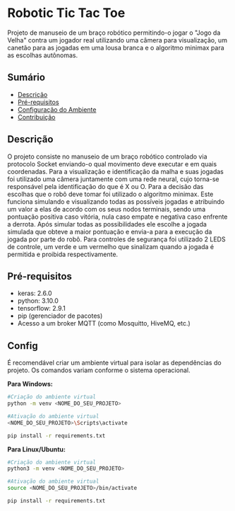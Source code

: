 # Robotic Tic Tac Toe

Projeto de manuseio de um braço robótico permitindo-o jogar o "Jogo da Velha" contra um jogador real utilizando uma câmera para visualização, um canetão para as jogadas em uma lousa branca e o algoritmo minimax para as escolhas autônomas.

## Sumário

- [Descrição](#descrição)
- [Pré-requisitos](#pré-requisitos)
- [Configuração do Ambiente](#config)
- [Contribuição](#contribuição)

## Descrição

O projeto consiste no manuseio de um braço robótico controlado via protocolo Socket enviando-o qual movimento deve executar e em quais coordenadas. Para a visualização e identificação da malha e suas jogadas foi utilizado uma câmera juntamente com uma rede neural, cujo torna-se responsável pela identificação do que é X ou O. Para a decisão das escolhas que o robô deve tomar foi utilizado o algoritmo minimax. Este funciona simulando e visualizando todas as possíveis jogadas e atribuindo um valor a elas de acordo com os seus nodos terminais, sendo uma pontuação positiva caso vitória, nula caso empate e negativa caso enfrente a derrota. Após simular todas as possibilidades ele escolhe a jogada simulada que obteve a maior pontuação e envia-a para a execução da jogada por parte do robô. Para controles de segurança foi utilizado 2 LEDS de controle, um verde e um vermelho que sinalizam quando a jogada é permitida e proibida respectivamente. 

## Pré-requisitos

- keras: 2.6.0
- python: 3.10.0
- tensorflow: 2.9.1
- pip (gerenciador de pacotes)
- Acesso a um broker MQTT (como Mosquitto, HiveMQ, etc.)


## Config

É recomendável criar um ambiente virtual para isolar as dependências do projeto. Os comandos variam conforme o sistema operacional.

**Para Windows:**

```bash
#Criação do ambiente virtual
python -m venv <NOME_DO_SEU_PROJETO>

#Ativação do ambiente virtual
<NOME_DO_SEU_PROJETO>\Scripts\activate

pip install -r requirements.txt
```
**Para Linux/Ubuntu:**

```bash
#Criação do ambiente virtual
python3 -m venv <NOME_DO_SEU_PROJETO>

#Ativação do ambiente virtual
source <NOME_DO_SEU_PROJETO>/bin/activate

pip install -r requirements.txt
```
